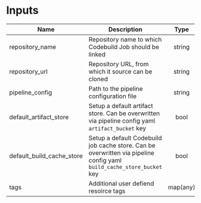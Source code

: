 # Inputs

| Name | Description | Type | Default | Required |
|------|-------------|:----:|:-----:|:-----:|
| repository\_name | Repository name to which Codebuild Job should be linked | string | n/a | yes |
| repository\_url | Repository URL, from which it source can be cloned | string | n/a | yes |
| pipeline\_config | Path to the pipeline configuration file | string | n/a | yes |
| default\_artifact\_store | Setup a default artifact store. Can be overwritten via pipeline config yaml `artifact_bucket` key | bool | false | no |
| default\_build\_cache\_store | Setup a default Codebuild job cache store. Can be overwritten via pipeline config yaml `build_cache_store_bucket` key | bool | false | no |
| tags | Additional user defiend resoirce tags | map(any) | \{\} | no |
